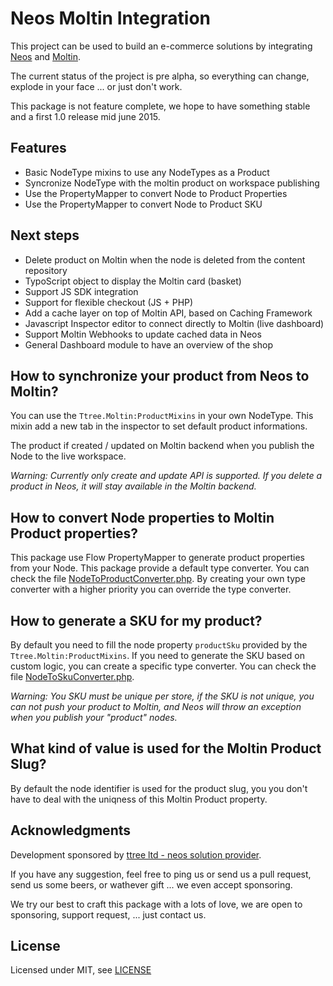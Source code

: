 # Neos Moltin Integration

This project can be used to build an e-commerce solutions by integrating [Neos](http://neos.typo3.org) and [Moltin](http://moltin.com).

The current status of the project is pre alpha, so everything can change, explode in your face ... or just don't work. 

This package is not feature complete, we hope to have something stable and a first 1.0 release mid june 2015.

Features
--------

* Basic NodeType mixins to use any NodeTypes as a Product
* Syncronize NodeType with the moltin product on workspace publishing
* Use the PropertyMapper to convert Node to Product Properties
* Use the PropertyMapper to convert Node to Product SKU

Next steps
----------

* Delete product on Moltin when the node is deleted from the content repository
* TypoScript object to display the Moltin card (basket)
* Support JS SDK integration
* Support for flexible checkout (JS + PHP)
* Add a cache layer on top of Moltin API, based on Caching Framework
* Javascript Inspector editor to connect directly to Moltin (live dashboard)
* Support Moltin Webhooks to update cached data in Neos
* General Dashboard module to have an overview of the shop

How to synchronize your product from Neos to Moltin?
----------------------------------------------------

You can use the ``Ttree.Moltin:ProductMixins`` in your own NodeType. This mixin add a new tab in the inspector to set default product informations.

The product if created / updated on Moltin backend when you publish the Node to the live workspace.

*Warning: Currently only create and update API is supported. If you delete a product in Neos, it will stay available in the Moltin backend.*

How to convert Node properties to Moltin Product properties?
------------------------------------------------------------

This package use Flow PropertyMapper to generate product properties from your Node. This package provide a default type converter. 
You can check the file [NodeToProductConverter.php](Classes/TypeConverter/NodeToProductConverter.php). By creating your own type converter
with a higher priority you can override the type converter.

How to generate a SKU for my product?
-------------------------------------

By default you need to fill the node property ``productSku`` provided by the ``Ttree.Moltin:ProductMixins``. If you need to generate the SKU based on 
custom logic, you can create a specific type converter. You can check the file [NodeToSkuConverter.php](Classes/TypeConverter/NodeToSkuConverter.php).

*Warning: You SKU must be unique per store, if the SKU is not unique, you can not push your product to Moltin, and Neos will throw an exception when you 
publish your "product" nodes.*

What kind of value is used for the Moltin Product Slug?
-------------------------------------------------------

By default the node identifier is used for the product slug, you you don't have to deal with the uniqness of this Moltin Product property.

Acknowledgments
---------------

Development sponsored by [ttree ltd - neos solution provider](http://ttree.ch).

If you have any suggestion, feel free to ping us or send us a pull request, send us some beers, or wathever gift ... we even accept sponsoring.

We try our best to craft this package with a lots of love, we are open to sponsoring, support request, ... just contact us.

License
-------

Licensed under MIT, see [LICENSE](LICENSE)